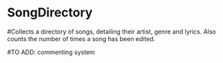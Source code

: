 # SongDirectory

#Collects a directory of songs, detailing their artist, genre and lyrics. Also counts the number of times a song has been edited.

#TO ADD: commenting system
